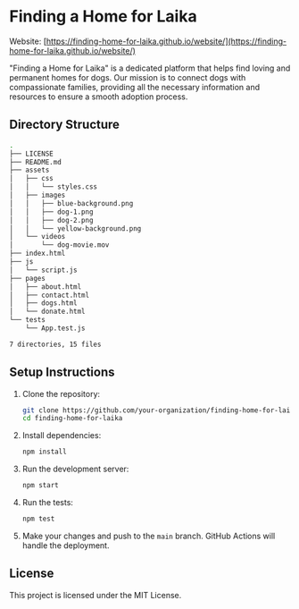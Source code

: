 # Finding a Home for Laika

Website: [https://finding-home-for-laika.github.io/website/](https://finding-home-for-laika.github.io/website/)

"Finding a Home for Laika" is a dedicated platform that helps find loving and permanent homes for dogs. Our mission is to connect dogs with compassionate families, providing all the necessary information and resources to ensure a smooth adoption process.

## Directory Structure

```bash
.
├── LICENSE
├── README.md
├── assets
│   ├── css
│   │   └── styles.css
│   ├── images
│   │   ├── blue-background.png
│   │   ├── dog-1.png
│   │   ├── dog-2.png
│   │   └── yellow-background.png
│   └── videos
│       └── dog-movie.mov
├── index.html
├── js
│   └── script.js
├── pages
│   ├── about.html
│   ├── contact.html
│   ├── dogs.html
│   └── donate.html
└── tests
    └── App.test.js

7 directories, 15 files
```

## Setup Instructions

1. Clone the repository:
   ```sh
   git clone https://github.com/your-organization/finding-home-for-laika.git
   cd finding-home-for-laika
   ```

2. Install dependencies:
   ```sh
   npm install
   ```

3. Run the development server:
   ```sh
   npm start
   ```

4. Run the tests:
   ```sh
   npm test
   ```

5. Make your changes and push to the `main` branch. GitHub Actions will handle the deployment.

## License
This project is licensed under the MIT License.
